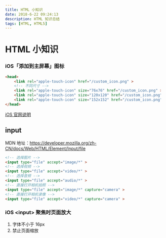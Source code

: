 ```yaml
---
title: HTML 小知识
date: 2018-6-22 09:24:13
description: HTML 知识总结
tags: [HTML, HTML5]
---
```


# HTML 小知识

### iOS「添加到主屏幕」图标

```html
<head>
    <link rel="apple-touch-icon" href="/custom_icon.png" >
    <!-- 不同尺寸 -->
    <link rel="apple-touch-icon" size="76x76" href="/custom_icon.png" >
    <link rel="apple-touch-icon" size="120x120" href="/custom_icon.png" >
    <link rel="apple-touch-icon" size="152x152" href="/custom_icon.png" >
</head>
```

[iOS 官网说明](https://developer.apple.com/library/archive/documentation/AppleApplications/Reference/SafariWebContent/ConfiguringWebApplications/ConfiguringWebApplications.html) 

## input

MDN 地址：<https://developer.mozilla.org/zh-CN/docs/Web/HTML/Element/Input/file>

```html
<!-- 选择图片 -->
<input type="file" accept="image/*" >
<!-- 选择视频 -->
<input type="file" accept="video/*" >
<!-- 选择音频 -->
<input type="file" accept="audio/*" >
<!-- 直接打开相机拍照 -->
<input type="file" accept="image/*" capture="camera" >
<!-- 直接打开相机录像 -->
<input type="file" accept="video/*" capture="camera" >
```

### iOS <input\> 聚焦时页面放大

1. 字体不小于 16px
2. 禁止页面缩放